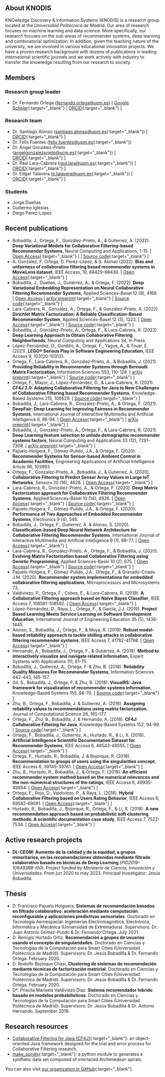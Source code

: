 ## About KNODIS

KNOwledge Discovery & Information Systems (KNODIS) is a research group located at the *Universidad Politécnica de Madrid*. Our area of research focuses on machine learning and data science. More specifically, our research focuses on the sub-areas of recommender systems, deep learning and combinatorial optimization. In addition, given the teaching nature of the university, we are involved in various educational innovation projects. We have a proven research background with dozens of publications in leading international scientific journals and we work actively with industry to transfer the knowledge resulting from our research to society.

## Members

### Research group leader
- Dr. Fernando Ortega 
([fernando.ortega@upm.es](mailto:fernando.ortega@upm.es)) \[ [Google 
Scholar](https://scholar.google.com/citations?user=EvbxT2sAAAAJ&hl=en){:target="_blank"} \| 
[ORCID](https://orcid.org/0000-0003-4765-1479){:target="_blank"} \]

### Research team

- Dr. Santiago Alonso ([santiago.alonso@upm.es](mailto:santiago.alonso@upm.es){:target="_blank"}) \[ [ORCID](https://orcid.org/0000-0002-0870-7145){:target="_blank"} \]
- Dr. Felix Fuentes ([felix.fuentes@upm.es](mailto:felix.fuentes@upm.es){:target="_blank"})
- Dr. Ángel González-Prieto ([angelgonzalezprieto@ucm.es](mailto:angelgonzalezprieto@ucm.es){:target="_blank"}) \[ [ORCID](https://orcid.org/0000-0003-2326-6752){:target="_blank"} \]
- Dr. Raúl Lara-Cabrera ([raul.lara@upm.es](mailto:raul.lara@upm.es){:target="_blank"}) \[ [ORCID](https://orcid.org/0000-0002-7959-1936){:target="_blank"} \]
- Dr. Edgar Talavera ([e.talavera@upm.es](mailto:e.talavera@upm.es){:target="_blank"}) \[ [ORCID](https://orcid.org/0000-0001-9480-922X){:target="_blank"} \]

### Students

- Jorge Dueñas
- Guillermo Iglesias
- Diego Pérez-López

## Recent publications

- Bobadilla, J., Ortega, F., González-Prieto, A., & Gutierrez, A. (2022). **Deep Variational Models for Collaborative Filtering-based Recommender Systems**, Neural Computing and Applications, 1-15.  \[ [Open Access](https://link.springer.com/article/10.1007/s00521-022-08088-2){:target="_blank"} \] | [Source code](https://github.com/KNODIS-Research-Group/deep-variational-models-for-collaborative-filtering){:target="_blank"} \]
- A. González, F. Ortega, D. Pérez-López, & S. Alonso (2022). **Bias and unfairness of collaborative filtering based recommender systems in MovieLens dataset**, IEEE Access, 10, 68429-68439. \[ [Open Access](https://ieeexplore.ieee.org/abstract/document/9808125){:target="_blank"} \]
- Bobadilla, J., Dueñas, J., Gutiérrez, A., & Ortega, F. (2022). **Deep Variational Embedding Representation on Neural Collaborative Filtering Recommender Systems**, Applied Sciences-Basel 12 (9), 4168. \[ [Open Access](https://www.mdpi.com/2076-3417/12/9/4168) \| [arXiv preprint](https://arxiv.org/abs/2107.12677){:target="_blank"} \| [Source code](https://github.com/KNODIS-Research-Group/deep-variational-models-for-collaborative-filtering){:target="_blank"} \]
- Lara-Cabrera, R., González, A., Ortega, F., & González-Prieto, A. (2022). **Dirichlet Matrix Factorization: A Reliable Classification-Based Recommender System**, Applied Sciences-Basel 12 (3), 1223. \[ [Open Access](https://www.mdpi.com/2076-3417/12/3/1223){:target="_blank"} \| [Source code](https://github.com/KNODIS-Research-Group/DirMF){:target="_blank"} \]
- Bobadilla, J., González-Prieto, Á., Ortega, F., & Lara-Cabrera, R. (2022). **Deep Learning Approach to Obtain Collaborative Filtering Neighborhoods**, Neural Computing and Applications 34, In Press.
- López-Fernández, D., Gordillo, A., Ortega, F., Yague, A., & Tovar, E. (2021). **LEGO® Serious Play in Software Engineering Education**, IEEE Access 9, 103120-103131.
- Ortega, F., Lara-Cabrera, R., González-Prieto, A., & Bobadilla, J. (2021). **Providing Reliability in Recommender Systems through Bernoulli Matrix Factorization**, Information Sciences 553, 110-128. \[ [arXiv preprint](https://arxiv.org/abs/2006.03481){:target="_blank"} \| [Source code](https://github.com/ferortega/bernoulli-matrix-factorization){:target="_blank"} \]
- Ortega, F., Mayor, J., López-Fernández, D., & Lara-Cabrera, R. (2021). **CF4J 2.0: Adapting Collaborative Filtering for Java to New Challenges of Collaborative Filtering based Recommender Systems**, Knowledge-Based Systems 215, 106629. \[ [Source code](https://github.com/ferortega/cf4j){:target="_blank"} \]
- Bobadilla, J., Lara-Cabrera, R., González-Prieto, Á., & Ortega, F. (2021). **DeepFair: Deep Learning for Improving Fairness in Recommender Systems**, International Journal of Interactive Multimedia and Artificial Intelligence 6, 86-94. \[ [Open Access](https://www.ijimai.org/journal/bibcite/reference/2862){:target="_blank"} \| [arXiv preprint](https://arxiv.org/abs/2006.05255){:target="_blank"} \]
- Bobadilla, J., González-Prieto, Á., Ortega, F., & Lara-Cabrera, R. (2021). **Deep Learning feature selection to unhide demographic recommender systems factors**, Neural Computing and Applications 33 (12), 7291-7308. \[ [arXiv preprint](https://arxiv.org/abs/2006.12379){:target="_blank"} \]
- Pajuelo-Holgera, F., Gómez-Pulido, J.A., & Ortega, F. (2020). **Recommender Systems for Sensor-based Ambient Control in Academic Facilities**, Engineering Applications of Artificial Intelligence Article 96, 103993.
- Ortega, F., Gonzalez-Prieto, A., Bobadilla. J., & Gutierrez, A. (2020). **Collaborative Filtering to Predict Sensor Array Values in Large IoT Networks**, Sensors 20 (16), 4628. \[ [Open Access](https://www.mdpi.com/1424-8220/20/16/4628){:target="_blank"} \]
- Lara-Cabrera, R., González-Prieto, A., & Ortega, F. (2020). **Deep Matrix Factorization approach for Collaborative Filtering Recommender Systems**, Applied Sciences-Basel 10 (14), 4926. \[ [Open Access](https://www.mdpi.com/2076-3417/10/14/4926/htm){:target="_blank"} \| [Source code](https://github.com/ferortega/deep-matrix-factorization){:target="_blank"} \]
- Pajuelo-Holgera, F., Gómez-Pulido, J.A., & Ortega, F. (2020). **Performance of Two Approaches of Embedded Recommender Systems**, Electronics 9 (4), 546.
- Bobadilla, J., Ortega, F., Gutierrez, A. & Alonso, S. (2020). **Classification-based Deep Neural Network Architecture for Collaborative Filtering Recommender Systems**, International Journal of Interactive Multimedia and Artificial Intelligence 6 (1), 68-77. \[ [Open Access](https://www.ijimai.org/journal/bibcite/reference/2755){:target="_blank"} \]
- Lara-Cabrera, R., González-Prieto, A., Ortega, F., & Bobadilla, J. (2020). **Evolving Matrix Factorization based Collaborative Filtering using Genetic Programming**, Applied Sciences-Basel 10 (2), 675. \[ [Open Access](https://www.mdpi.com/2076-3417/10/2/675){:target="_blank"} \| [Source code](https://github.com/ferortega/evolutionary-matrix-factorization){:target="_blank"} \]
- Pajuelo-Holgera, F., Gómez-Pulido, J.A., Ortega, F., & Granado-Criado J.M. (2020). **Recommender system implementations for embedded collaborative filtering applications**, Microprocessors and Microsystems 73, .
- Valdiviezo, P., Ortega, F., Cobos, E., & Lara-Cabrera, R. (2019). **A Collaborative Filtering approach based on Naïve Bayes Classifier**, IEEE Access 7, 108581-108592. \[ [Open Access](https://ieeexplore.ieee.org/document/8787761){:target="_blank"} \]
- López-Fernández, D., Raya, L., Ortega, F., & García, J.J. (2019). **Project Based Learning Meets Service Learning on Software Development Education**, International Journal of Engineering Education 35 (5), 1436-1445.
- Alonso, S., Bobadilla, J., Ortega, F., & Moya, R. (2019). **Robust model-based reliability approach to tackle shilling attacks in collaborative filtering recommender systems**, IEEE Access 7, 41782-41798. \[ [Open Access](https://ieeexplore.ieee.org/abstract/document/8668763){:target="_blank"} \]
- Hernando, A., Bobadilla, J., Ortega, F., & Gutiérrez, A. (2018). **Method to interactively visualize and navigate related information**, Expert Systems with Applications 111, 61-75.
- Bobadilla, J., Gutierrez, A., Ortega, F. & Zhu, B. (2018). **Reliability Quality Measures For Recommender Systems**, Information Sciences 442-443, 145-157.
- Gil, S., Bobadilla, J., Ortega, F. & Zhu, B. (2018). **VisualRS: Java framework for visualization of recommender systems information**, Knowledge-Based Systems 155, 66-70. \[ [Source code](https://github.com/SergioGilBorras/VisualRS){:target="_blank"} \]
- Zhu, B., Ortega, F., Bobadilla, J. & Gutierrez, A. (2018). **Assigning reliability values to recommendations using matrix factorization**, Journal of Computational Science 26, 165-177.
- Ortega, F., Zhu, B., Bobadilla, J. & Hernando, A. (2018). **CF4J: Collaborative Filtering for Java**, Knowledge-Based Systems 152, 94-99. \[ [Source code](https://github.com/ferortega/cf4j){:target="_blank"} \]
- Ortega, F., Bobadilla, J., Gutierrez, A., Hurtado, R., & Li, X. (2018). **Artificial Intelligence Scientific Documentation Dataset for Recommender Systems**, IEEE Access 6, 48543-48555. \[ [Open Access](https://ieeexplore.ieee.org/document/8449912){:target="_blank"} \]
- Ortega, F., Hurtado, R., Bobadilla, J. & Bojorque, R. (2018). **Recommendation to groups of users using the singularities concept**, IEEE Access 6, 39745-39761. \[ [Open Access](https://ieeexplore.ieee.org/document/8404036){:target="_blank"} \]
- Zhu, B., Hurtado, R., Bobadilla, J., & Ortega, F. (2018). **An efficient recommender system method based on the numerical relevances and the non-numerical structures of the ratings**, IEEE Access 6, 49935-49954. \[ [Open Access](https://ieeexplore.ieee.org/document/8453781){:target="_blank"} \]
- Ortega, F., Rojo, D., Valdiviezo, P., & Raya, L. (2018). **Hybrid Collaborative Filtering based on Users Rating Behavior**, IEEE Access 6, 69582-69591. \[ [Open Access](https://ieeexplore.ieee.org/document/8533607){:target="_blank"} \]
- Hurtado, R., Bobadilla, J., Bojorque, R., Ortega, F., & Li, X. (2018). **A new recommendation approach based on probabilistic soft clustering methods: A scientific documentation case study**, IEEE Access 7, 7522-7534. \[ [Open Access](https://ieeexplore.ieee.org/document/8594540){:target="_blank"} \]

## Active research projects

- **DL-CEGM: Aumento de la calidad y de la equidad, a grupos minoritarios, en las recomendaciones obtenidas mediante filtrado colaborativo basado en técnicas de Deep Learning** (*PID2019-106493RB-I00*). Project funded by *Ministerio de Ciencia, Innovación y Universidades*. From jun 2020 to may 2023. Principal Investigator: Jesús Bobadilla.

## Thesis

- D. Francisco Pajuelo Holguera. **Sistemas de recomendación basados en filtrado colaborativo: aceleración mediante computación reconfigurable y aplicaciones predictivas sensoriales**. Doctorado en Tecnología Aeroespacial: Ingenierías Electromagnética, Electrónica, Informática y Mecánica (Universidad de Extremadura). Supervisors: Dr. Juan Antonio Gómez-Pulido & Dr. Fernando Ortega. July 2021.
- D. Remigio Hurtado Ortiz. **Recomendación a grupos de usuarios usando el concepto de singularidades**. Doctorado en Ciencias y Tecnologías de la Computación para Smart Cities (Universidad Politécnica de Madrid). Supervisors: Dr. Jesús Bobadilla & Dr. Fernando Ortega. February 2020.
- D. Rodolfo Bojorque Chasi. **Clustering de sistemas de recomendación mediante técnicas de factorización matricial**. Doctorado en Ciencias y Tecnologías de la Computación para Smart Cities (Universidad Politécnica de Madrid). Supervisors: Dr. Jesús Bobadilla & Dr. Fernando Ortega. February 2020.
- Dª. Priscila Marisela Valdiviezo Diaz. **Sistema recomendador híbrido basado en modelos probabilísticos**. Doctorado en Ciencias y Tecnologías de la Computación para Smart Cities (Universidad Politécnica de Madrid). Supervisors: Dr. Jesús Bobadilla & Dr. Antonio Hernando. September 2019.

## Research resources

- [Collaborative Filtering for Java (CF4J)](http://cf4j.etsisi.upm.es/){:target="_blank"}: an object-oriented Java framework designed for the trial and error process for Collaborative Filtering research.
- [make_spirals](https://github.com/KNODIS-Research-Group/make_spirals){:target="_blank"}: a python module to generates a synthetic data set composed of interlaced Archimedean spirals.

You can also visit [our organization in GitHub](https://github.com/KNODIS-Research-Group){:target="_blank"}.
